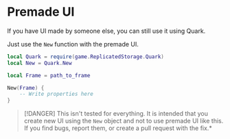 # Premade UI

If you have UI made by someone else, you can still use it using Quark.

Just use the `New` function with the premade UI.

```lua
local Quark = require(game.ReplicatedStorage.Quark)
local New = Quark.New

local Frame = path_to_frame

New(Frame) {
    -- Write properties here
}
```

> [!DANGER]
> This isn't tested for everything. It is intended that you create new UI using the `New` object and not to use premade UI like this. If you find bugs, report them, or create a pull request with the fix.*
